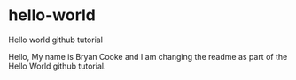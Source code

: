 # hello-world
Hello world github tutorial

Hello, My name is Bryan Cooke and I am changing the readme as part of the Hello World github tutorial.
